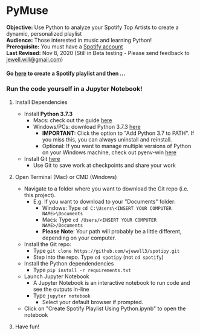 # PyMuse
<b>Objective:</b> Use Python to analyze your Spotify Top Artists to create a dynamic, personalized playlist  
<b>Audience:</b> Those interested in music and learning Python!  
<b>Prerequisite:</b> You must have a [Spotify account](https://accounts.spotify.com/en/login?continue=https)  
<b>Last Revised:</b> Nov 8, 2020 (Still in Beta testing - Please send feedback to jewell.will@gmail.com)

#### Go [here](https://spotify-playlist-290119.uc.r.appspot.com/) to create a Spotify playlist and then ...
 
### Run the code yourself in a Jupyter Notebook!

1. Install Dependencies
    - Install <b>Python 3.7.3</b>
        - Macs: check out the guide [here](https://opensource.com/article/19/5/python-3-default-mac)
        - Windows/PCs: download Python 3.7.3 [here](https://www.python.org/ftp/python/3.7.3/python-3.7.3-amd64-webinstall.exe)
            - <b>IMPORTANT:</b> Click the option to "Add Python 3.7 to PATH". If you miss this, you can always uninstall and reinstall.
            - Optional: If you want to manage multiple versions of Python on your Windows machine, check out pyenv-win [here](https://github.com/pyenv-win/pyenv-win)
    - Install Git [here](https://git-scm.com/book/en/v2/Getting-Started-Installing-Git)
        - Use Git to save work at checkpoints and share your work 

2. Open Terminal (Mac) or CMD (Windows)
    - Navigate to a folder where you want to download the Git repo (i.e. this project). 
        - E.g. If you want to download to your "Documents" folder:
            - Windows: Type ```cd C:\Users\<INSERT YOUR COMPUTER NAME>\Documents``` 
            - Macs: Type ```cd /Users/<INSERT YOUR COMPUTER NAME>/Documents```
            - <b>Please Note</b>: Your path will probably be a little different, depending on your computer.
    - Install the Git repo:
        - Type ```git clone https://github.com/wjewell3/spotipy.git```
        - Step into the repo. Type ```cd spotipy``` (not ```cd spotify```)
    - Install the Python dependendencies
        - Type ```pip install -r requirements.txt```
    - Launch Jupyter Notebook 
        - A Jupyter Notebook is an interactive notebook to run code and see the outputs in-line
        - Type ```jupyter notebook```
            - Select your default browser if prompted.
    - Click on "Create Spotify Playlist Using Python.ipynb" to open the notebook

 3. Have fun!
